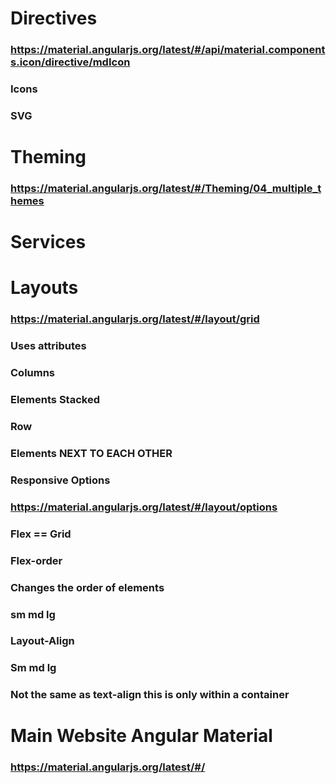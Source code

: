 # Directives
### https://material.angularjs.org/latest/#/api/material.components.icon/directive/mdIcon
### Icons
### SVG
# Theming
### https://material.angularjs.org/latest/#/Theming/04_multiple_themes
# Services
# Layouts
### https://material.angularjs.org/latest/#/layout/grid
### Uses attributes
### Columns
### Elements Stacked
### Row
### Elements NEXT TO EACH OTHER
### Responsive Options
### https://material.angularjs.org/latest/#/layout/options
### Flex == Grid
### Flex-order
### Changes the order of elements
### sm md lg
### Layout-Align
### Sm md lg 
### Not the same as text-align this is only within a container
# Main Website Angular Material
### https://material.angularjs.org/latest/#/

